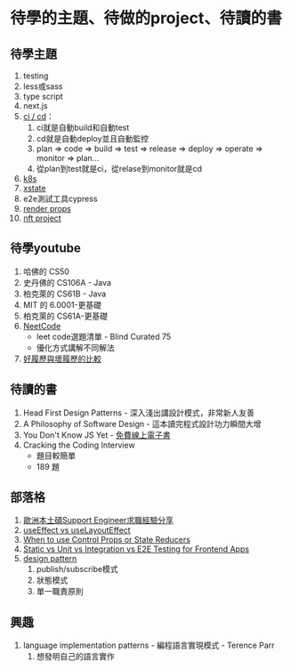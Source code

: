 # 待學的主題、待做的project、待讀的書

## 待學主題

1. testing
2. less或sass
3. type script
4. next.js
5. [ci / cd](https://ithelp.ithome.com.tw/articles/10219083)：
   1. ci就是自動build和自動test
   2. cd就是自動deploy並且自動監控
   3. plan => code => build => test => release => deploy => operate => monitor => plan...
   4. 從plan到test就是ci，從relase到monitor就是cd
6. [k8s](https://medium.com/mr-efacani-teatime/%E9%AF%A8%E9%AD%9A%E6%B0%B4%E4%B8%8A%E9%A3%84%E7%9A%84%E4%BF%AE%E7%85%89-day-3-%E6%88%91%E8%A9%B2%E5%9C%A8%E4%BB%80%E9%BA%BC%E7%92%B0%E5%A2%83%E4%B8%8B%E5%AD%B8%E7%BF%92docker-kubernetes-cddf038a5228)
7. [xstate](https://ithelp.ithome.com.tw/users/20130721/ironman/4083)
8. e2e測試工具cypress
9. [render props](https://zh-hant.reactjs.org/docs/render-props.html)
10. [nft project](https://github.com/gianni-dalerta/awesome-nft)

## 待學youtube

1. 哈佛的 CS50
2. 史丹佛的 CS106A - Java
3. 柏克萊的 CS61B - Java
4. MIT 的 6.0001-更基礎
5. 柏克萊的 CS61A-更基礎
6. [NeetCode](https://www.youtube.com/c/NeetCode)
   - leet code選題清單 - Blind Curated 75
   - 優化方式講解不同解法
7. [好履歷與壞履歷的比較](https://www.youtube.com/watch?v=sDbK84GEE94)

## 待讀的書

1. Head First Design Patterns - 深入淺出講設計模式，非常新人友善
2. A Philosophy of Software Design - 這本讀完程式設計功力瞬間大增
3. You Don't Know JS Yet - [免費線上電子書](https://github.com/getify/You-Dont-Know-JS/tree/2nd-ed/get-started)
4. Cracking the Coding Interview
   - 題目較簡單
   - 189 題

## 部落格

1. [歐洲本土碩Support Engineer求職經驗分享](https://docs.google.com/document/d/1CNz50muFp1jn8Y-p-p4IPf3Qy8UD07SFWasvOpv3v6E/edit)
2. [useEffect vs useLayoutEffect](https://kentcdodds.com/blog/useeffect-vs-uselayouteffect)
3. [When to use Control Props or State Reducers](https://kentcdodds.com/blog/control-props-vs-state-reducers)
4. [Static vs Unit vs Integration vs E2E Testing for Frontend Apps](https://kentcdodds.com/blog/static-vs-unit-vs-integration-vs-e2e-tests)
5. [design pattern](https://ithelp.ithome.com.tw/users/20112280/ironman/2093?page=1)
   1. publish/subscribe模式
   2. 狀態模式
   3. 單一職責原則


## 興趣

1. language implementation patterns - 編程語言實現模式 - Terence Parr
   1. 想發明自己的語言實作